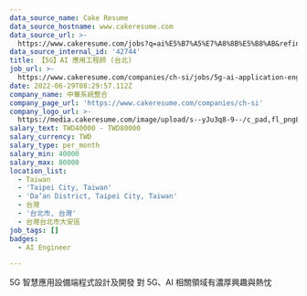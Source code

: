 ```yaml
---
data_source_name: Cake Resume
data_source_hostname: www.cakeresume.com
data_source_url: >-
  https://www.cakeresume.com/jobs?q=ai%E5%B7%A5%E7%A8%8B%E5%B8%AB&refinementList%5Blang_[…]y_type%5D=per_year&range%5Bsalary_range%5D%5Bmin%5D=1000000
data_source_internal_id: '42744'
title: 【5G】AI 應用工程師 (台北)
job_url: >-
  https://www.cakeresume.com/companies/ch-si/jobs/5g-ai-application-engineer-taipei
date: 2022-06-29T08:29:57.112Z
company_name: 中華系統整合
company_page_url: 'https://www.cakeresume.com/companies/ch-si'
company_logo_url: >-
  https://media.cakeresume.com/image/upload/s--yJu3q8-9--/c_pad,fl_png8,h_200,w_200/v1630567136/nawcwldcbf8io06fusft.png
salary_text: TWD40000 - TWD80000
salary_currency: TWD
salary_type: per_month
salary_min: 40000
salary_max: 80000
location_list:
  - Taiwan
  - 'Taipei City, Taiwan'
  - 'Da’an District, Taipei City, Taiwan'
  - 台灣
  - '台北市, 台灣'
  - 台灣台北市大安區
job_tags: []
badges:
  - AI Engineer

---
```


5G 智慧應用設備端程式設計及開發 對 5G、AI 相關領域有濃厚興趣與熱忱